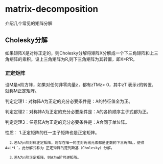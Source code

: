 # matrix-decomposition
介绍几个常见的矩阵分解

## Cholesky分解
如果矩阵X是对称正定的，则Cholesky分解将矩阵X分解成一个下三角矩阵和上三角矩阵的乘积。设上三角矩阵为R,则下三角矩阵为其转置，即X=R'R。

### 正定矩阵
设M是n阶方阵，如果对任何非零向量z，都有zTMz> 0，其中zT 表示z的转置，就称M正定矩阵。

判定定理1：对称阵A为正定的充分必要条件是：A的特征值全为正。

判定定理2：对称阵A为正定的充分必要条件是：A的各阶顺序主子式都为正。

判定定理3：任意阵A为正定的充分必要条件是：A合同于单位阵。

性质： 1.正定矩阵的任一主子矩阵也是正定矩阵。

      2.若A为n阶对称正定矩阵，则存在唯一的主对角线元素都是正数的下三角阵L，使得A=L*L′，此分解式称为 正定矩阵的楚列斯基（Cholesky）分解。
      
      3.若A为n阶正定矩阵，则A为n阶可逆矩阵。
